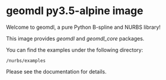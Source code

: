 # geomdl py3.5-alpine image

Welcome to geomdl, a pure Python B-spline and NURBS library!

This image provides *geomdl* and *geomdl_core* packages.

You can find the examples under the following directory:

    /nurbs/examples

Please see the documentation for details.
